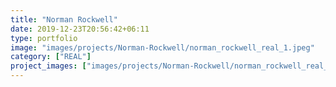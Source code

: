 ```yaml
---
title: "Norman Rockwell"
date: 2019-12-23T20:56:42+06:11
type: portfolio
image: "images/projects/Norman-Rockwell/norman_rockwell_real_1.jpeg"
category: ["REAL"]
project_images: ["images/projects/Norman-Rockwell/norman_rockwell_real_1.jpeg"]
---
```

